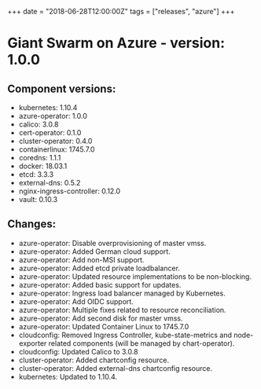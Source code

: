 +++
date = "2018-06-28T12:00:00Z"
tags = ["releases", "azure"]
+++

# Giant Swarm on Azure - version: 1.0.0

## Component versions:

- kubernetes: 1.10.4
- azure-operator: 1.0.0
- calico: 3.0.8
- cert-operator: 0.1.0
- cluster-operator: 0.4.0
- containerlinux: 1745.7.0
- coredns: 1.1.1
- docker: 18.03.1
- etcd: 3.3.3
- external-dns: 0.5.2
- nginx-ingress-controller: 0.12.0
- vault: 0.10.3

## Changes:

- azure-operator: Disable overprovisioning of master vmss.
- azure-operator: Added German cloud support.
- azure-operator: Add non-MSI support.
- azure-operator: Added etcd private loadbalancer.
- azure-operator: Updated resource implementations to be non-blocking.
- azure-operator: Added basic support for updates.
- azure-operator: Ingress load balancer managed by Kubernetes.
- azure-operator: Add OIDC support.
- azure-operator: Multiple fixes related to resource reconciliation.
- azure-operator: Add second disk for master vmss.
- azure-operator: Updated Container Linux to 1745.7.0
- cloudconfig: Removed Ingress Controller, kube-state-metrics and node-exporter related components (will be managed by chart-operator).
- cloudconfig: Updated Calico to 3.0.8
- cluster-operator: Added chartconfig resource.
- cluster-operator: Added external-dns chartconfig resource.
- kubernetes: Updated to 1.10.4.
